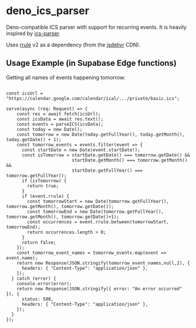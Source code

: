 # deno_ics_parser
Deno-compatible ICS parser with support for recurring events. It is heavily inspired by [ics-parser](https://github.com/AnyFetch/ics-parser).

Uses [rrule](https://github.com/jakubroztocil/rrule) v2 as a dependency (from the [jsdelivr](https://cdn.jsdelivr.net/npm/rrule@2/+esm) CDN).


## Usage Example (in Supabase Edge functions)

Getting all names of events happening tomorrow:

```

const icsUrl = "https://calendar.google.com/calendar/ical/.../private/basic.ics";

serve(async (req: Request) => {
    const res = await fetch(icsUrl);
    const icsData = await res.text();
    const events = parseICS(icsData);
    const today = new Date();
    const tomorrow = new Date(today.getFullYear(), today.getMonth(), today.getDate() + 1);
    const tomorrow_events = events.filter(event => {
      const startDate = new Date(event.startDate!);
      const isTomorrow = startDate.getDate() === tomorrow.getDate() &&
                         startDate.getMonth() === tomorrow.getMonth() &&
                         startDate.getFullYear() === tomorrow.getFullYear();
      if (isTomorrow) {
        return true;
      }
      if (event.rrule) {
        const tomorrowStart = new Date(tomorrow.getFullYear(), tomorrow.getMonth(), tomorrow.getDate());
        const tomorrowEnd = new Date(tomorrow.getFullYear(), tomorrow.getMonth(), tomorrow.getDate()+1);
        const occurrences = event.rrule.between(tomorrowStart, tomorrowEnd);
        return occurrences.length > 0;
      }
      return false;
    });
    const tomorrow_event_names = tomorrow_events.map(event => event.name);
    return new Response(JSON.stringify(tomorrow_event_names,null,2), {
      headers: { "Content-Type": "application/json" },
    });
  } catch (error) {
    console.error(error);
    return new Response(JSON.stringify({ error: "An error occurred" }), {
      status: 500,
      headers: { "Content-Type": "application/json" },
    });
  }
});

```
